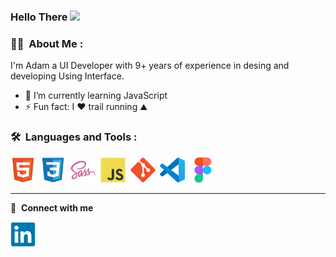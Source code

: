 ### Hello There <img src="https://media.giphy.com/media/hvRJCLFzcasrR4ia7z/giphy.gif" width="5%">

### :man_technologist: &nbsp;About Me :

I'm Adam a UI Developer with 9+ years of experience in desing and developing Using Interface.

- 🌱 I’m currently learning JavaScript
- ⚡ Fun fact: I :heart: trail running :mountain:

### 🛠 &nbsp;Languages and Tools :

<p>
<img src="https://github.com/devicons/devicon/blob/master/icons/html5/html5-original.svg" title="HTML5" alt="HTML" width="40" height="40"/>&nbsp;
<img src="https://github.com/devicons/devicon/blob/master/icons/css3/css3-original.svg"  title="CSS3" alt="CSS" width="40" height="40"/>&nbsp;
<img src="https://github.com/devicons/devicon/blob/master/icons/sass/sass-original.svg" title="SASS" alt="SASS" width="40" height="40"/>&nbsp;
<img src="https://github.com/devicons/devicon/blob/master/icons/javascript/javascript-original.svg" title="JavaScript" alt="JavaScript" width="40" height="40"/>&nbsp;
<img src="https://github.com/devicons/devicon/blob/master/icons/git/git-original.svg" title="Git" **alt="Git" width="40" height="40"/>&nbsp;
<img src="https://github.com/devicons/devicon/blob/master/icons/vscode/vscode-original.svg" title="Vscode" **alt="Vscode" width="40" height="40"/>&nbsp;
<img src="https://github.com/devicons/devicon/blob/master/icons/figma/figma-original.svg" title="Vscode" **alt="Vscode" width="40" height="40"/>&nbsp;
</p>

---

🔗 &nbsp;**Connect with me**
<p align="left">
<a href="https://linkedin.com/in/adamalvarez" target="blank"><img align="center" src="https://github.com/devicons/devicon/blob/master/icons/linkedin/linkedin-original.svg" alt="adamalvarez" height="40" width="40" /></a>

<!--
**adamborico/adamborico** is a ✨ _special_ ✨ repository because its `README.md` (this file) appears on your GitHub profile.

Here are some ideas to get you started:

- 🔭 I’m currently working on ...
- 🌱 I’m currently learning ...
- 👯 I’m looking to collaborate on ...
- 🤔 I’m looking for help with ...
- 💬 Ask me about ...
- 📫 How to reach me: ...
- 😄 Pronouns: ...
- ⚡ Fun fact: ...
-->
